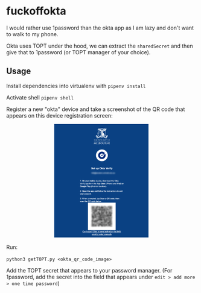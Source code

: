 # fuckoffokta

I would rather use 1password than the okta app as I am lazy and don't want to walk to my phone.

Okta uses TOPT under the hood, we can extract the `sharedSecret` and then give that to 1password (or TOPT manager of your choice).

## Usage

Install dependencies into virtualenv with `pipenv install`

Activate shell `pipenv shell`

Register a new "okta" device and take a screenshot of the QR code that appears on this device registration screen:

<center>
  <img src="./registration.png" width="250" />
</center>

Run:

`python3 getTOPT.py <okta_qr_code_image>`


Add the TOPT secret that appears to your password manager.
(For 1password, add the secret into the field that appears under `edit > add more > one time password`)